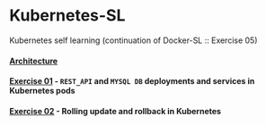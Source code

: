 # Kubernetes-SL
Kubernetes self learning (continuation of Docker-SL :: Exercise 05)

#### [Architecture](/architecture)
#### [Exercise 01](/exercise-01) - `REST_API` and `MYSQL DB` deployments and services in Kubernetes pods
#### [Exercise 02](/exercise-02) - Rolling update and rollback in Kubernetes
